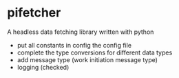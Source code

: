 # pifetcher
A headless data fetching library written with python 

- put all constants in config the config file
- complete the type conversions for different data types
- add message type (work initiation message type)
- logging (checked)
